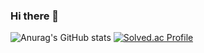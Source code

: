 ### Hi there 👋

![Anurag's GitHub stats](https://github-readme-stats.vercel.app/api?username=rtaeho&show_icons=true&theme=transparent)
[![Solved.ac Profile](http://mazassumnida.wtf/api/v2/generate_badge?boj=백준아이디)](https://solved.ac/ryou0920/)

<!--
**rtaeho/rtaeho** is a ✨ _special_ ✨ repository because its `README.md` (this file) appears on your GitHub profile.

Here are some ideas to get you started:

- 🔭 I’m currently working on ...
- 🌱 I’m currently learning ...
- 👯 I’m looking to collaborate on ...
- 🤔 I’m looking for help with ...
- 💬 Ask me about ...
- 📫 How to reach me: ...
- 😄 Pronouns: ...
- ⚡ Fun fact: ...
-->
